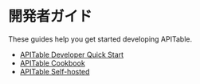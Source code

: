 # 開発者ガイド


These guides help you get started developing APITable.

- [APITable Developer Quick Start](https://apitable.getoutline.com/s/751b142b-866f-4174-a5f1-a2975f85ad41/doc/developer-quick-start-zofpBpXg9A)
- [APITable Cookbook](https://apitable.getoutline.com/s/751b142b-866f-4174-a5f1-a2975f85ad41)
- [APITable Self-hosted](https://apitable.getoutline.com/s/82e078fc-1a8d-4616-b69d-fcdbb18ef715)


